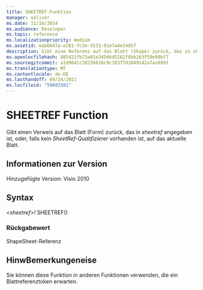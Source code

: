 ```yaml
---
title: SHEETREF-Funktion
manager: soliver
ms.date: 11/16/2014
ms.audience: Developer
ms.topic: reference
ms.localizationpriority: medium
ms.assetid: eab68d7a-e281-fc2e-5531-91e7a4e1485f
description: Gibt eine Referenz auf das Blatt (Shape) zurück, das in sheetref angegeben wurde; wenn der Bezeichner sheetref nicht angegeben wurde, wird eine Referenz auf das aktuelle Blatt zurückgegeben.
ms.openlocfilehash: 885421fb73a01e3456645262f8bb263f59e99bf7
ms.sourcegitcommit: a1d9041c20256616c9c183f7d1049142a7ac6991
ms.translationtype: MT
ms.contentlocale: de-DE
ms.lasthandoff: 09/24/2021
ms.locfileid: "59603501"
---
```

# <a name="sheetref-function"></a>SHEETREF Function

Gibt einen Verweis auf das Blatt (Form) zurück, das in  _sheetref_ angegeben ist, oder, falls kein  _SheetRef-Qualifizierer_ vorhanden ist, auf das aktuelle Blatt. 
  
## <a name="version-information"></a>Informationen zur Version

Hinzugefügte Version: Visio 2010
 
  
## <a name="syntax"></a>Syntax

 *\<sheetref\>!*  SHEETREF() 
  
### <a name="return-value"></a>Rückgabewert

ShapeSheet-Referenz
  
## <a name="remarks"></a>HinwBemerkungeneise

Sie können diese Funktion in anderen Funktionen verwenden, die ein Blattreferenztoken erwarten.
  

